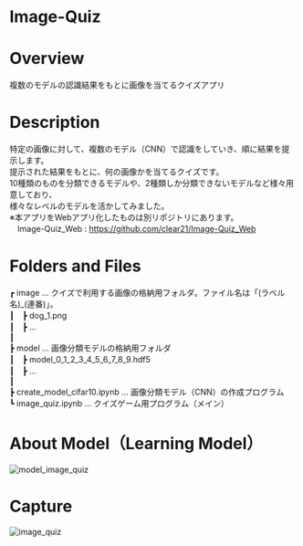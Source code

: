 # Image-Quiz

# Overview
複数のモデルの認識結果をもとに画像を当てるクイズアプリ

# Description
特定の画像に対して、複数のモデル（CNN）で認識をしていき、順に結果を提示します。  
提示された結果をもとに、何の画像かを当てるクイズです。  
10種類のものを分類できるモデルや、2種類しか分類できないモデルなど様々用意しており、  
様々なレベルのモデルを活かしてみました。  
※本アプリをWebアプリ化したものは別リポジトリにあります。  
　Image-Quiz_Web : https://github.com/clear21/Image-Quiz_Web  

# Folders and Files
┏ image … クイズで利用する画像の格納用フォルダ。ファイル名は「(ラベル名)_(連番)」。  
┃　┣ dog_1.png  
┃　┣ …  
┃  
┣ model … 画像分類モデルの格納用フォルダ  
┃　┣ model_0_1_2_3_4_5_6_7_8_9.hdf5  
┃　┣ …  
┃  
┣ create_model_cifar10.ipynb … 画像分類モデル（CNN）の作成プログラム  
┗ image_quiz.ipynb … クイズゲーム用プログラム（メイン）  

# About Model（Learning Model）
![model_image_quiz](https://user-images.githubusercontent.com/39453720/49335179-06549300-f62c-11e8-8c7c-ea64f4d2c146.png)

# Capture
![image_quiz](https://user-images.githubusercontent.com/39453720/46592207-7d255200-cafb-11e8-9650-562a330b22be.png)
